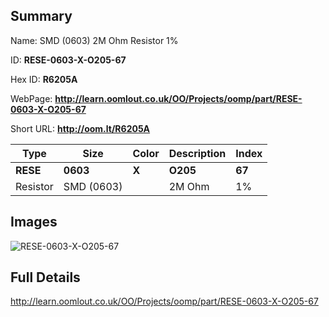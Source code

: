 

## Summary
 
Name:  SMD (0603) 2M Ohm Resistor 1% 

ID: __RESE-0603-X-O205-67__

Hex ID: __R6205A__

WebPage: __http://learn.oomlout.co.uk/OO/Projects/oomp/part/RESE-0603-X-O205-67__

Short URL: __http://oom.lt/R6205A__


| Type   | Size   | Color   | Description   | Index   |    
| ----- | ------   | ------   | -----   | ----   |    
| __RESE__   					| __0603__   					| __X__    						| __O205__    					| __67__ |    
| Resistor		| SMD (0603)	| 		| 2M Ohm	| 1%	|

## Images
![RESE-0603-X-O205-67](http://oomlout.com/oomp-gen/parts/RESE-0603-X-O205-67/RESE-0603-X-O205-67_420.jpg)

## Full Details

 http://learn.oomlout.co.uk/OO/Projects/oomp/part/RESE-0603-X-O205-67

